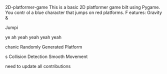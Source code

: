 


     



 2D-platformer-game
This is a basic 2D platformer game 
bilt using Pygame. You contr
ol a blue 
character that jumps on red platforms.
F
eatures: Gravity &amp;



Jumpi


ye ah yeah yeah yeah yeah



chanic Randomly Generated Platform

s Collision Detection  Smooth Movement


need  to update all contributions 



 